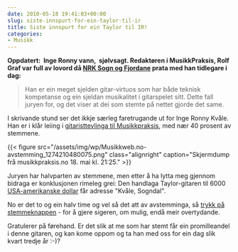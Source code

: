 ```yaml
---
date: 2010-05-18 19:41:03+00:00
slug: siste-innspurt-for-ein-taylor-til-ir
title: Siste innspurt for ein Taylor til IR!
categories:
- Musikk
---
```


**Oppdatert:  Inge Ronny vann,  sjølvsagt. Redaktøren i MusikkPraksis, Rolf Graf var full av lovord då [NRK Sogn og Fjordane](http://nrk.no/nyheter/distrikt/nrk_sogn_og_fjordane/1.7130205) prata med han tidlegare i dag:**


<blockquote>Han er ein meget sjelden gitar-virtuos som har både teknisk kompetanse  og ein sjeldan musikalitet i gitarspelet sitt. Dette fall juryen for, og  det viser at dei som stemte på nettet gjorde det same.</blockquote>


I skrivande stund ser det ikkje særleg faretrugande ut for Inge Ronny Kvåle. Han er i klår leiing i [gitaristtevlinga til Musikkpraksis](http://), med nær 40 prosent av stemmene.

<!--more-->

{{< figure src="/assets/img/wp/Musikkweb.no-avstemming_1274210480075.png" class="alignright" caption="Skjermdump frå musikkpraksis.no 18. mai kl. 21:25." >}}

Juryen har halvparten av stemmene, men etter å ha lytta meg gjennom bidraga er konklusjonen rimeleg grei: Den handlaga Taylor-gitaren til 6000 [USA-amerikanske dollar](http://nn.wikipedia.org/wiki/US-dollar) får adresse "Kvåle, Sogndal".

No er det to og ein halv time og vel så det att av avstemminga, så [trykk på stemmeknappen](http://musikkweb.no/func/poll_img.php?id=5) - for å gjere sigeren, om mulig, endå meir overtydande.

Gratulerer på førehand. Er det slik at me som har stemt får ein promilleandel i denne gitaren, og kan kome oppom og ta han med oss for ein dag slik kvart tredje år :-)?
